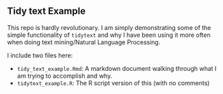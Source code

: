 ## Tidy text Example

This repo is hardly revolutionary. I am simply demonstrating some of the simple functionality of `tidytext` and why I have been using it more often when doing text mining/Natural Language Processing.

I include two files here:
- `tidy_text_example.Rmd`: A markdown document walking through what I am trying to accomplish and why.
- `tidytext_example.R`: The R script version of this (with no comments)